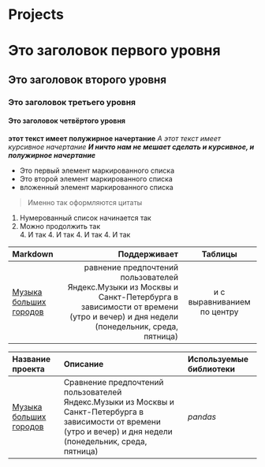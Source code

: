 # Projects
 # Это заголовок первого уровня
 ## Это заголовок второго уровня
 ### Это заголовок третьего уровня
 #### Это заголовок четвёртого уровня
 **этот текст имеет полужирное начертание**
 *А этот текст имеет курсивное начертание*
 ***И ничто нам не мешает сделать и курсивное, и полужирное начертание***
 - Это первый элемент маркированного списка
 - Это второй элемент маркированного списка  
  - вложенный элемент маркированного списка
>Именно так оформляются цитаты
1. Нумерованный список начинается так
2. Можно продолжить так  
    4. И так
    4. И так
    4. И так
    4. И так


| Markdown         | Поддерживает                    | Таблицы                 |
| :--------------- | ------------------------------: |:-----------------------:|
| [Музыка больших городов](big_cities_music) | равнение предпочтений пользователей Яндекс.Музыки из Москвы и Санкт-Петербурга в зависимости от времени (утро и вечер) и дня недели (понедельник, среда, пятница) | и с выравниванием по центру |


| Название проекта | Описание | Используемые библиотеки |
| :---------------------- | :---------------------- | :---------------------- |
| [Музыка больших городов](big_cities_music) | Сравнение предпочтений пользователей Яндекс.Музыки из Москвы и Санкт-Петербурга в зависимости от времени (утро и вечер) и дня недели (понедельник, среда, пятница)| *pandas* |
